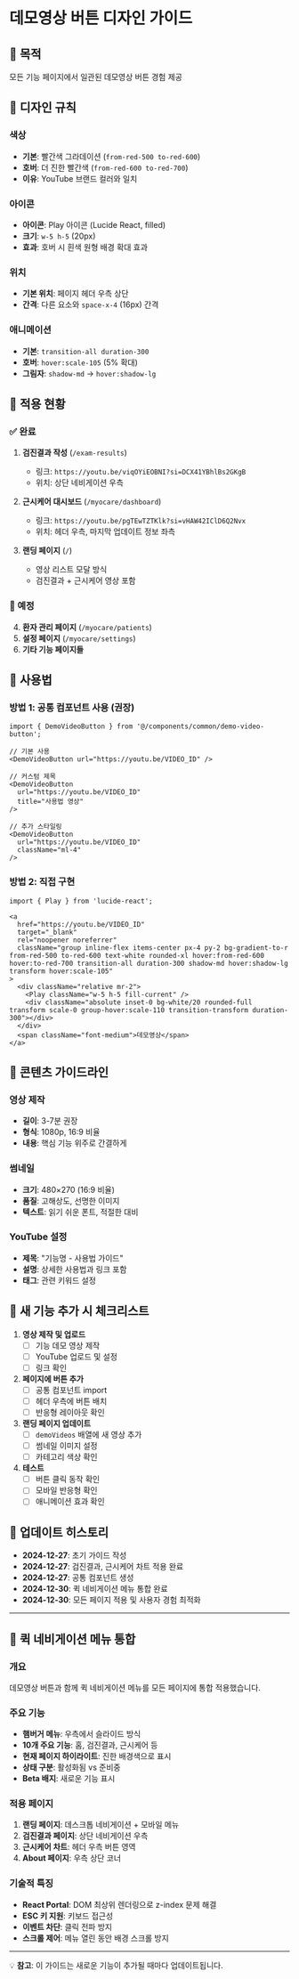 # 데모영상 버튼 디자인 가이드

## 🎯 목적
모든 기능 페이지에서 일관된 데모영상 버튼 경험 제공

## 🎨 디자인 규칙

### 색상
- **기본**: 빨간색 그라데이션 (`from-red-500 to-red-600`)
- **호버**: 더 진한 빨간색 (`from-red-600 to-red-700`)
- **이유**: YouTube 브랜드 컬러와 일치

### 아이콘
- **아이콘**: Play 아이콘 (Lucide React, filled)
- **크기**: `w-5 h-5` (20px)
- **효과**: 호버 시 흰색 원형 배경 확대 효과

### 위치
- **기본 위치**: 페이지 헤더 우측 상단
- **간격**: 다른 요소와 `space-x-4` (16px) 간격

### 애니메이션
- **기본**: `transition-all duration-300`
- **호버**: `hover:scale-105` (5% 확대)
- **그림자**: `shadow-md` → `hover:shadow-lg`

## 📍 적용 현황

### ✅ 완료
1. **검진결과 작성** (`/exam-results`)
   - 링크: `https://youtu.be/viqOYiEOBNI?si=DCX41YBhlBs2GKgB`
   - 위치: 상단 네비게이션 우측

2. **근시케어 대시보드** (`/myocare/dashboard`)
   - 링크: `https://youtu.be/pgTEwTZTKlk?si=vHAW42IClD6Q2Nvx`
   - 위치: 헤더 우측, 마지막 업데이트 정보 좌측

3. **랜딩 페이지** (`/`)
   - 영상 리스트 모달 방식
   - 검진결과 + 근시케어 영상 포함

### 🔄 예정
4. **환자 관리 페이지** (`/myocare/patients`)
5. **설정 페이지** (`/myocare/settings`)
6. **기타 기능 페이지들**

## 🔧 사용법

### 방법 1: 공통 컴포넌트 사용 (권장)
```tsx
import { DemoVideoButton } from '@/components/common/demo-video-button';

// 기본 사용
<DemoVideoButton url="https://youtu.be/VIDEO_ID" />

// 커스텀 제목
<DemoVideoButton 
  url="https://youtu.be/VIDEO_ID"
  title="사용법 영상"
/>

// 추가 스타일링
<DemoVideoButton 
  url="https://youtu.be/VIDEO_ID"
  className="ml-4"
/>
```

### 방법 2: 직접 구현
```tsx
import { Play } from 'lucide-react';

<a
  href="https://youtu.be/VIDEO_ID"
  target="_blank"
  rel="noopener noreferrer"
  className="group inline-flex items-center px-4 py-2 bg-gradient-to-r from-red-500 to-red-600 text-white rounded-xl hover:from-red-600 hover:to-red-700 transition-all duration-300 shadow-md hover:shadow-lg transform hover:scale-105"
>
  <div className="relative mr-2">
    <Play className="w-5 h-5 fill-current" />
    <div className="absolute inset-0 bg-white/20 rounded-full transform scale-0 group-hover:scale-110 transition-transform duration-300"></div>
  </div>
  <span className="font-medium">데모영상</span>
</a>
```

## 📝 콘텐츠 가이드라인

### 영상 제작
- **길이**: 3-7분 권장
- **형식**: 1080p, 16:9 비율
- **내용**: 핵심 기능 위주로 간결하게

### 썸네일
- **크기**: 480×270 (16:9 비율)
- **품질**: 고해상도, 선명한 이미지
- **텍스트**: 읽기 쉬운 폰트, 적절한 대비

### YouTube 설정
- **제목**: "기능명 - 사용법 가이드"
- **설명**: 상세한 사용법과 링크 포함
- **태그**: 관련 키워드 설정

## 🚀 새 기능 추가 시 체크리스트

1. **영상 제작 및 업로드**
   - [ ] 기능 데모 영상 제작
   - [ ] YouTube 업로드 및 설정
   - [ ] 링크 확인

2. **페이지에 버튼 추가**
   - [ ] 공통 컴포넌트 import
   - [ ] 헤더 우측에 버튼 배치
   - [ ] 반응형 레이아웃 확인

3. **랜딩 페이지 업데이트**
   - [ ] `demoVideos` 배열에 새 영상 추가
   - [ ] 썸네일 이미지 설정
   - [ ] 카테고리 색상 확인

4. **테스트**
   - [ ] 버튼 클릭 동작 확인
   - [ ] 모바일 반응형 확인
   - [ ] 애니메이션 효과 확인

## 🔄 업데이트 히스토리

- **2024-12-27**: 초기 가이드 작성
- **2024-12-27**: 검진결과, 근시케어 차트 적용 완료  
- **2024-12-27**: 공통 컴포넌트 생성
- **2024-12-30**: 퀵 네비게이션 메뉴 통합 완료
- **2024-12-30**: 모든 페이지 적용 및 사용자 경험 최적화

---

## 🧭 퀵 네비게이션 메뉴 통합

### 개요
데모영상 버튼과 함께 퀵 네비게이션 메뉴를 모든 페이지에 통합 적용했습니다.

### 주요 기능
- **햄버거 메뉴**: 우측에서 슬라이드 방식
- **10개 주요 기능**: 홈, 검진결과, 근시케어 등
- **현재 페이지 하이라이트**: 진한 배경색으로 표시
- **상태 구분**: 활성화됨 vs 준비중
- **Beta 배지**: 새로운 기능 표시

### 적용 페이지
1. **랜딩 페이지**: 데스크톱 네비게이션 + 모바일 메뉴
2. **검진결과 페이지**: 상단 네비게이션 우측
3. **근시케어 차트**: 헤더 우측 버튼 영역  
4. **About 페이지**: 우측 상단 코너

### 기술적 특징
- **React Portal**: DOM 최상위 렌더링으로 z-index 문제 해결
- **ESC 키 지원**: 키보드 접근성
- **이벤트 차단**: 클릭 전파 방지
- **스크롤 제어**: 메뉴 열린 동안 배경 스크롤 방지

---

💡 **참고**: 이 가이드는 새로운 기능이 추가될 때마다 업데이트됩니다. 